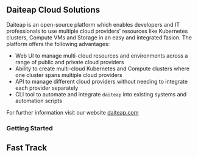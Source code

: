 ## Daiteap Cloud Solutions

Daiteap is an open-source platform which enables developers and IT professionals to use multiple cloud providers' resources like Kubernetes clusters, Compute VMs and Storage in an easy and integrated fasion. The platform offers the following advantages:

- Web UI to manage multi-cloud resources and environments across a range of public and private cloud providers
- Ability to create multi-cloud Kubernetes and Compute clusters where one cluster spans multiple cloud providers
- API to manage different cloud providers without needing to integrate each provider separately
- CLI tool to automate and integrate `daiteap` into existing systems and automation scripts

For further information visit our website [daiteap.com](https://www.daiteap.com/)


### Getting Started ###

## Fast Track ##
<!--

**Here are some ideas to get you started:**

🙋‍♀️ A short introduction - what is your organization all about?
🌈 Contribution guidelines - how can the community get involved?
👩‍💻 Useful resources - where can the community find your docs? Is there anything else the community should know?
🍿 Fun facts - what does your team eat for breakfast?
🧙 Remember, you can do mighty things with the power of [Markdown](https://docs.github.com/github/writing-on-github/getting-started-with-writing-and-formatting-on-github/basic-writing-and-formatting-syntax)
-->
